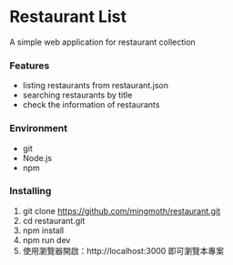 # Restaurant List
A simple web application for restaurant collection

### Features
- listing restaurants from restaurant.json
- searching restaurants by title
- check the information of restaurants

### Environment
- git
- Node.js
- npm

### Installing
1. git clone https://github.com/mingmoth/restaurant.git
2. cd restaurant.git
3. npm install
4. npm run dev
5. 使用瀏覽器開啟：http://localhost:3000 即可瀏覽本專案
